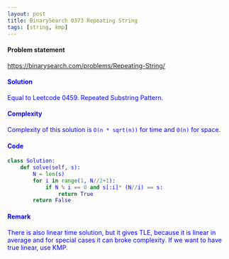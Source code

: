 ```yaml
---
layout: post
title: BinarySearch 0373 Repeating String
tags: [string, kmp]
---
```


#### Problem statement

<a href="https://binarysearch.com/problems/Repeating-String/"> <font color = blue>https://binarysearch.com/problems/Repeating-String/

#### Solution
Equal to Leetcode 0459. Repeated Substring Pattern.

#### Complexity
Complexity of this solution is `O(n * sqrt(n))` for time and `O(n)` for space.

#### Code
```python
class Solution:
    def solve(self, s):
        N = len(s)
        for i in range(1, N//2+1):
            if N % i == 0 and s[:i]* (N//i) == s:
                return True
        return False
```

#### Remark
There is also linear time solution, but it gives TLE, because it is linear in average and for special cases it can broke complexity. If we want to have true linear, use KMP.
